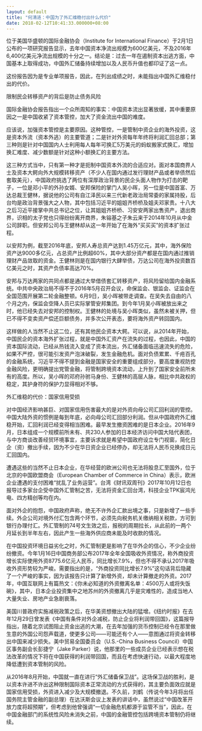 ```yaml
---
layout: default
title: "何清涟：中国为了外汇维稳付出什么代价"
date: 2018-02-12T10:41:33.000000+08:00
---
```


位于美国华盛顿的国际金融协会（Institute for International Finance）于2月1日公布的一项研究报告显示，去年中国资本净流出规模为600亿美元，不及2016年6,400亿美元净流出规模的十分之一。结论是：过去一年在遏制资本出逃方面，中国基本上取得成功，中国外汇储备持续增加以及人民币升值也都印证了这一点。

这份报告因为是专业单项报告，因此，在列出成绩之时，未能指出中国外汇维稳付出的代价。

限制民企转移资产的背后是防止债务风险

国际金融协会报告指出一个众所周知的事实：中国资本流出显著放缓，其中重要原因之一是中国收紧了资本管控，加大了资金流出中国的难度。

应该说，加强资本管控是主要原因。这种管控，一是管制中资企业的海外投资，这是资本外流（资本外逃）的主要管道；二是针对外资每年年终将利润汇回总部；第三种则是针对中国国内人士利用每人每年可换汇5万美元的蚂蚁搬家式换汇，增加换汇难度、减少数额是针对这种小额换汇的主要方法。

这三种方式当中，只有第一种才是扼制中国资本外流的合适应对。面对本国商界人士及资本大鳄向外大规模转移资产（不少人在国内通过发行理财产品或者举债然后套取美元），中国政府挑选了两位有深厚政治背景的民企头面人物作为打击的靶子，一位是邓小平的外孙女婿、安邦保险的掌门人吴小晖，另一位是中国首富、万达总裁王健林，据说他的公司有自江泽民以来三代新老政治局常委的家属持股，后台均是政治背景强大之人物，其中包括习近平的姐姐齐桥桥及姐夫邓家贵。十八大之后习近平接掌中共总书记之位，让其姐姐齐桥桥、习安安两家出售资产，退出商界，识相的太子党也只得纷纷离开商界，朱镕基之子朱云来于2014年10月从中金公司辞职。但安邦公司与王健林却从这一年开始了在海外“买买买”的资本扩张过程。

以安邦为例，截至2016年底，安邦人寿总资产达到1.45万亿元，其中，海外保险资产达9000多亿元，占总资产比例超60%，其中大部分资产都是在国内通过推销理财产品敛取的资金。王健林则是在国内银行大肆举债，万达公司在海外投资数百亿美元之时，其资产负债率高达70%。

安邦与万达两家的共同点都是通过大举借债套汇转移资产，将风险留给国内金融系统。中共中央政治局不得不于2016年5月召开会议，命保监会、银监会、证监会在全国范围开展第二轮金融整顿。6月9日，吴小晖被带走调查。在吴失去自由的八个月之内，保监会空降人员已实际掌管安邦集团。到今年1月吴小晖被放出来之时，他已经失去对安邦的控制权。王健林的处境与吴小晖类似，虽然未被关押，但已不得不变卖资产偿还巨额债务，并多次公开表态，要将海外资产转回国内。

这样做的人当然不止这二位，还有其他民企资本大鳄。可以说，从2014年开始，中国民企的资本海外扩张过程，就是中国外汇资产在流失的过程，也因此，中国的资本国际流动，已经从热钱流入变成了资本流出，外汇储备面临迅速流失的危险，如果不严控，很可能引发资产泡沫破裂，发生金融危机。面对负债累累、千疮百孔的金融系统，习近平不得不提到金融是国家安全的重要组成部分，要高度重视防控金融风险，更明确提出党管金融，将管制跨境资本流动，上升到了国家安全前所未有的高度。所以，吴小晖的邓府孙驸马身份、王健林的高层人脉，相比中共政权的稳定，其护身符的保护力显得相对不够。

外汇维稳的代价：国家信用受损

对中国经济影响甚巨、对国家信用伤害最大的是对外资向母公司汇回利润的管控。中国大陆外资的惯例是每到年底，必向母公司汇回部分利润。但从中国政府外汇维稳开始，汇回利润已经变得相当困难。最早发生撤资困难的是日本企业。2016年9月，日本组成一个规模前所未有、共230人参加的日本经济访问中国大陆代表团，与中方商谈改善经贸环境事宜，主要诉求就是希望中国政府设立专门视窗，简化日企（资）撤出手续，因为不少在华日资企业已经停办，却无法将人民币兑换成日元汇回国内。

遭遇这些的当然不止日本企业，在华经营的欧洲公司也无法将股息汇至国外，位于北京的中国欧盟商会（European Chamber of Commerce in China）表示，欧洲企业遭遇的支付困难“扰乱了业务运营”。台湾《财讯双周刊》2017年10月12日也报导过多家台企受中国外汇管制之苦，无法将资金汇回台湾，科技企业TPK宸鸿光电、四方精创等均在内。

面对外企的抱怨，中国政府声称，绝无不许外企汇款出境之事，只是新增了一些手续。外企公司对境外付汇包含两个环节，必须先向税务机关缴纳相关税款，方可到银行办理付汇。外汇管制的74号文生效之后，报税的周期拉长，从此前的一两个月延长到半年左右，因此产生一些海外供应商未能及时收款的情况。

在中国投资环境日益劣化之时，外汇管制更是影响了在华外企的信心，不少企业纷纷撤资。今年1月16日中国商务部公布2017年全年全国吸收外资情况，称外商投资增长实际使用外资8775.6亿元人民币，同比增长7.9%，但也不得不承认2017年吸收外资形势较为严峻。需要指出的是，“外商投资同比增长7.9%”这句话背后隐藏了一个严峻的事实，因为该报告只计算了新增外资，却未计算撤走的外资。2017年，中国互联网上有篇热文：《你未必知道的外资撤离名单：4500万人或将失饭碗》，其中，日本企业投资集中之地苏州的外资撤离几乎是灾难性的，造成当地人大量失业、房地产业急剧衰落。

美国川普政府实施减税政策之后，在华美资想撤出大陆的猛增。《纽约时报》在去年12月29日曾发表《中国有条件对外企减税，防止企业将利润带回国》，这篇报导指出，随着北京试图阻止资金出逃的大潮，在去年加强的货币控制已经令在那里做生意的外国公司怨声载道，使更多公司——可能还有个人——意图通过将资金转移出中国来减少损失。美中贸易全国委员会（U.S.-China Business Council）中国区事务副会长彭捷宁（Jake Parker）说，他那里的一些成员企业已经表示想在税法改革的情况下将在中国获得的利润带回国，而且在考虑快速行动，以最大程度地降低遭到资本管制的风险。

从2016年8月开始，中国就一直在进行“外汇储备保卫战”。这场保卫战的胜利，是以资本许进不许出这种限制国际资本正常流动的方式获得的，其主要负面效应就是国家信用受损，外资进入减少及大规模撤退。不久前，刘鹤（传说今年3月将出任国务院主管金融的副总理）在达沃斯会议上发表的讲话中，虽然说过“中国改革开放力度将超预期”，但考虑到他曾强调“一切金融危机都源于监管不当”，因此，在中国金融部门的系统性风险未消失之前，中国的金融管控包括跨境资本管制仍将继续。

